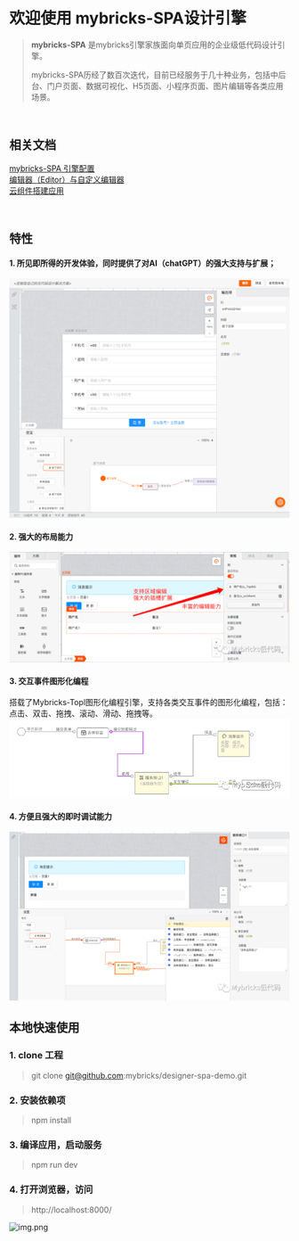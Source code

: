 # 欢迎使用 mybricks-SPA设计引擎

>**mybricks-SPA** 是mybricks引擎家族面向单页应用的企业级低代码设计引擎。
> 
>mybricks-SPA历经了数百次迭代，目前已经服务于几十种业务，包括中后台、门户页面、数据可视化、H5页面、小程序页面、图片编辑等各类应用场景。
> 
>
>

<br />

## 相关文档
[mybricks-SPA 引擎配置](./doc-config.md)<br/>
[编辑器（Editor）与自定义编辑器](./doc-editor.md)<br/>
[云组件搭建应用](./demos/cloud-component/readme.md)

<br />

## 特性
#### 1. 所见即所得的开发体验，同时提供了对AI（chatGPT）的强大支持与扩展；
![img_4.png](img_4.png)

#### 2. 强大的布局能力
![img_1.png](img_1.png)
#### 3. 交互事件图形化编程
搭载了Mybricks-Topl图形化编程引擎，支持各类交互事件的图形化编程，包括：点击、双击、拖拽、滚动、滑动、拖拽等。
![img_2.png](img_2.png)

#### 4. 方便且强大的即时调试能力
![img_3.png](img_3.png)


## 本地快速使用

### 1. clone 工程
 > git clone git@github.com:mybricks/designer-spa-demo.git
 >


### 2. 安装依赖项
> npm install


### 3. 编译应用，启动服务
> npm run dev
>


### 4. 打开浏览器，访问
> http://localhost:8000/
> 

![img.png](img.png)


